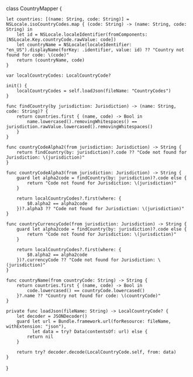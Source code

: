 class CountryMapper {
    
    let countries: [(name: String, code: String)] = NSLocale.isoCountryCodes.map { (code: String) -> (name: String, code: String) in
        let id = NSLocale.localeIdentifier(fromComponents: [NSLocale.Key.countryCode.rawValue: code])
        let countryName = NSLocale(localeIdentifier: "en_US").displayName(forKey: .identifier, value: id) ?? "Country not found for code: \(code)"
        return (countryName, code)
    }
    
    var localCountryCodes: LocalCountryCode?
    
    init() {
        localCountryCodes = self.loadJson(fileName: "CountryCodes")
    }
    
    func findCountry(by jurisdiction: Jurisdiction) -> (name: String, code: String)? {
        return countries.first { (name, code) -> Bool in
            name.lowercased().removingWhitespaces() == jurisdiction.rawValue.lowercased().removingWhitespaces()
        }
    }
    
    func countryCodeAlpha2(from jurisdiction: Jurisdiction) -> String {
        return findCountry(by: jurisdiction)?.code ?? "Code not found for Jurisdiction: \(jurisdiction)"
    }
    
    func countryCodeAlpha3(from jurisdiction: Jurisdiction) -> String {
        guard let alpha2code = findCountry(by: jurisdiction)?.code else {
            return "Code not found for Jurisdiction: \(jurisdiction)"
        }
        
        return localCountryCodes?.first(where: {
            $0.alpha2 == alpha2code
        })?.alpha3 ?? "Code not found for Jurisdiction: \(jurisdiction)"
    }
    
    func countryCurrencyCode(from jurisdiction: Jurisdiction) -> String {
        guard let alpha2code = findCountry(by: jurisdiction)?.code else {
            return "Code not found for Jurisdiction: \(jurisdiction)"
        }
        
        return localCountryCodes?.first(where: {
            $0.alpha2 == alpha2code
        })?.currencyCode ?? "Code not found for Jurisdiction: \(jurisdiction)"
    }
    
    func countryName(from countryCode: String) -> String {
        return countries.first { (name, code) -> Bool in
            code.lowercased() == countryCode.lowercased()
        }?.name ?? "Country not found for code: \(countryCode)"
    }
    
    private func loadJson(fileName: String) -> LocalCountryCode? {
        let decoder = JSONDecoder()
        guard let url = Bundle.framework.url(forResource: fileName, withExtension: "json"),
              let data = try? Data(contentsOf: url) else {
            return nil
        }
        
        return try? decoder.decode(LocalCountryCode.self, from: data)
    }
}
